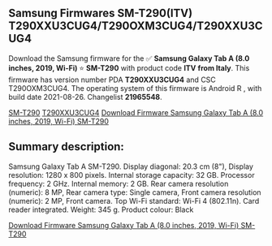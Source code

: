 <h2>Samsung Firmwares SM-T290(ITV) T290XXU3CUG4/T290OXM3CUG4/T290XXU3CUG4</h2>
Download the Samsung firmware for the ✅ <strong>Samsung Galaxy Tab A (8.0 inches, 2019, Wi-Fi) </strong> ⭐ <strong>SM-T290</strong> with product code <strong>ITV</strong> <strong> from Italy</strong>. This firmware has version number PDA <strong>T290XXU3CUG4</strong> and CSC T290OXM3CUG4. The operating system of this firmware is Android R , with build date 2021-08-26. Changelist <strong>21965548</strong>.


[SM-T290](https://samfirm.shop/samsung/model/SM-T290)
[T290XXU3CUG4](https://samfirm.shop/samsung/pda/T290XXU3CUG4)
[Download Firmware Samsung Galaxy Tab A (8.0 inches, 2019, Wi-Fi) SM-T290](https://samfirm.shop/samsung/firmware/452477)
<h2>Summary description:</h2>
<p>Samsung Galaxy Tab A SM-T290. Display diagonal: 20.3 cm (8"), Display resolution: 1280 x 800 pixels. Internal storage capacity: 32 GB. Processor frequency: 2 GHz. Internal memory: 2 GB. Rear camera resolution (numeric): 8 MP, Rear camera type: Single camera, Front camera resolution (numeric): 2 MP, Front camera. Top Wi-Fi standard: Wi-Fi 4 (802.11n). Card reader integrated. Weight: 345 g. Product colour: Black</p>


[Download Firmware Samsung Galaxy Tab A (8.0 inches, 2019, Wi-Fi) SM-T290](https://samfirm.shop/samsung/firmware/452477)
